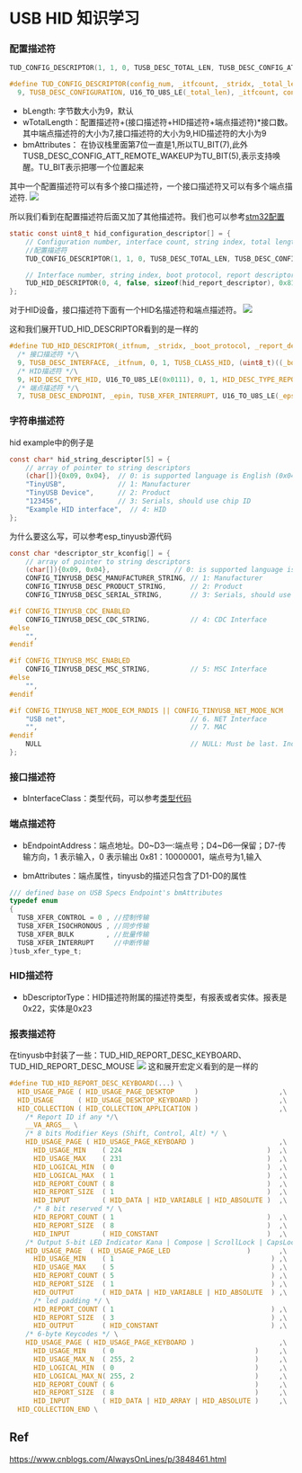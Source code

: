 # USB HID 知识学习

### 配置描述符

```c
TUD_CONFIG_DESCRIPTOR(1, 1, 0, TUSB_DESC_TOTAL_LEN, TUSB_DESC_CONFIG_ATT_REMOTE_WAKEUP, 100)

#define TUD_CONFIG_DESCRIPTOR(config_num, _itfcount, _stridx, _total_len, _attribute, _power_ma) \
  9, TUSB_DESC_CONFIGURATION, U16_TO_U8S_LE(_total_len), _itfcount, config_num, _stridx, TU_BIT(7) | _attribute, (_power_ma)/2
```
* bLength: 字节数大小为9，默认
* wTotalLength：配置描述符+(接口描述符+HID描述符+端点描述符)*接口数。其中端点描述符的大小为7,接口描述符的大小为9,HID描述符的大小为9
* bmAttributes： 在协议栈里面第7位一直是1,所以TU_BIT(7),此外TUSB_DESC_CONFIG_ATT_REMOTE_WAKEUP为TU_BIT(5),表示支持唤醒。TU_BIT表示把哪一个位置起来

其中一个配置描述符可以有多个接口描述符，一个接口描述符又可以有多个端点描述符.
![](src/usb_descriptor.png)

所以我们看到在配置描述符后面又加了其他描述符。我们也可以参考[stm32配置](https://www.iotword.com/12954.html)
```c
static const uint8_t hid_configuration_descriptor[] = {
    // Configuration number, interface count, string index, total length, attribute, power in mA
    //配置描述符
    TUD_CONFIG_DESCRIPTOR(1, 1, 0, TUSB_DESC_TOTAL_LEN, TUSB_DESC_CONFIG_ATT_REMOTE_WAKEUP, 100),

    // Interface number, string index, boot protocol, report descriptor len, EP In address, size & polling interval
    TUD_HID_DESCRIPTOR(0, 4, false, sizeof(hid_report_descriptor), 0x81, 16, 10),
};
```
对于HID设备，接口描述符下面有一个HID名描述符和端点描述符。
![](./src/hid_descriptor.png)

这和我们展开TUD_HID_DESCRIPTOR看到的是一样的
```h
#define TUD_HID_DESCRIPTOR(_itfnum, _stridx, _boot_protocol, _report_desc_len, _epin, _epsize, _ep_interval) \
  /* 接口描述符 */\
  9, TUSB_DESC_INTERFACE, _itfnum, 0, 1, TUSB_CLASS_HID, (uint8_t)((_boot_protocol) ? (uint8_t)HID_SUBCLASS_BOOT : 0), _boot_protocol, _stridx,\
  /* HID描述符 */\
  9, HID_DESC_TYPE_HID, U16_TO_U8S_LE(0x0111), 0, 1, HID_DESC_TYPE_REPORT, U16_TO_U8S_LE(_report_desc_len),\
  /* 端点描述符 */\
  7, TUSB_DESC_ENDPOINT, _epin, TUSB_XFER_INTERRUPT, U16_TO_U8S_LE(_epsize), _ep_interval
```



### 字符串描述符

hid example中的例子是
```c
const char* hid_string_descriptor[5] = {
    // array of pointer to string descriptors
    (char[]){0x09, 0x04},  // 0: is supported language is English (0x0409)
    "TinyUSB",             // 1: Manufacturer
    "TinyUSB Device",      // 2: Product
    "123456",              // 3: Serials, should use chip ID
    "Example HID interface",  // 4: HID
};
```
为什么要这么写，可以参考esp_tinyusb源代码
```c
const char *descriptor_str_kconfig[] = {
    // array of pointer to string descriptors
    (char[]){0x09, 0x04},                // 0: is supported language is English (0x0409)
    CONFIG_TINYUSB_DESC_MANUFACTURER_STRING, // 1: Manufacturer
    CONFIG_TINYUSB_DESC_PRODUCT_STRING,      // 2: Product
    CONFIG_TINYUSB_DESC_SERIAL_STRING,       // 3: Serials, should use chip ID

#if CONFIG_TINYUSB_CDC_ENABLED
    CONFIG_TINYUSB_DESC_CDC_STRING,          // 4: CDC Interface
#else
    "",
#endif

#if CONFIG_TINYUSB_MSC_ENABLED
    CONFIG_TINYUSB_DESC_MSC_STRING,          // 5: MSC Interface
#else
    "",
#endif

#if CONFIG_TINYUSB_NET_MODE_ECM_RNDIS || CONFIG_TINYUSB_NET_MODE_NCM
    "USB net",                               // 6. NET Interface
    "",                                      // 7. MAC
#endif
    NULL                                     // NULL: Must be last. Indicates end of array
};
```


### 接口描述符
* bInterfaceClass：类型代码，可以参考[类型代码](https://www.usb.org/defined-class-codes)

### 端点描述符
* bEndpointAddress：端点地址。D0~D3—:端点号；D4~D6—保留；D7-传输方向，1 表示输入，0 表示输出
0x81：10000001，端点号为1,输入

* bmAttributes：端点属性，tinyusb的描述只包含了D1-D0的属性
```c
/// defined base on USB Specs Endpoint's bmAttributes
typedef enum
{
  TUSB_XFER_CONTROL = 0 , //控制传输
  TUSB_XFER_ISOCHRONOUS , //同步传输
  TUSB_XFER_BULK        , //批量传输
  TUSB_XFER_INTERRUPT     //中断传输
}tusb_xfer_type_t;
```

### HID描述符
* bDescriptorType：HID描述符附属的描述符类型，有报表或者实体。报表是0x22，实体是0x23

### 报表描述符
在tinyusb中封装了一些：TUD_HID_REPORT_DESC_KEYBOARD、TUD_HID_REPORT_DESC_MOUSE
![](./src/hid_keyboard_report_descriptor.png)
这和展开宏定义看到的是一样的
```h
#define TUD_HID_REPORT_DESC_KEYBOARD(...) \
  HID_USAGE_PAGE ( HID_USAGE_PAGE_DESKTOP     )                    ,\
  HID_USAGE      ( HID_USAGE_DESKTOP_KEYBOARD )                    ,\
  HID_COLLECTION ( HID_COLLECTION_APPLICATION )                    ,\
    /* Report ID if any */\
    __VA_ARGS__ \
    /* 8 bits Modifier Keys (Shift, Control, Alt) */ \
    HID_USAGE_PAGE ( HID_USAGE_PAGE_KEYBOARD )                     ,\
      HID_USAGE_MIN    ( 224                                    )  ,\
      HID_USAGE_MAX    ( 231                                    )  ,\
      HID_LOGICAL_MIN  ( 0                                      )  ,\
      HID_LOGICAL_MAX  ( 1                                      )  ,\
      HID_REPORT_COUNT ( 8                                      )  ,\
      HID_REPORT_SIZE  ( 1                                      )  ,\
      HID_INPUT        ( HID_DATA | HID_VARIABLE | HID_ABSOLUTE )  ,\
      /* 8 bit reserved */ \
      HID_REPORT_COUNT ( 1                                      )  ,\
      HID_REPORT_SIZE  ( 8                                      )  ,\
      HID_INPUT        ( HID_CONSTANT                           )  ,\
    /* Output 5-bit LED Indicator Kana | Compose | ScrollLock | CapsLock | NumLock */ \
    HID_USAGE_PAGE  ( HID_USAGE_PAGE_LED                   )       ,\
      HID_USAGE_MIN    ( 1                                       ) ,\
      HID_USAGE_MAX    ( 5                                       ) ,\
      HID_REPORT_COUNT ( 5                                       ) ,\
      HID_REPORT_SIZE  ( 1                                       ) ,\
      HID_OUTPUT       ( HID_DATA | HID_VARIABLE | HID_ABSOLUTE  ) ,\
      /* led padding */ \
      HID_REPORT_COUNT ( 1                                       ) ,\
      HID_REPORT_SIZE  ( 3                                       ) ,\
      HID_OUTPUT       ( HID_CONSTANT                            ) ,\
    /* 6-byte Keycodes */ \
    HID_USAGE_PAGE ( HID_USAGE_PAGE_KEYBOARD )                     ,\
      HID_USAGE_MIN    ( 0                                   )     ,\
      HID_USAGE_MAX_N  ( 255, 2                              )     ,\
      HID_LOGICAL_MIN  ( 0                                   )     ,\
      HID_LOGICAL_MAX_N( 255, 2                              )     ,\
      HID_REPORT_COUNT ( 6                                   )     ,\
      HID_REPORT_SIZE  ( 8                                   )     ,\
      HID_INPUT        ( HID_DATA | HID_ARRAY | HID_ABSOLUTE )     ,\
  HID_COLLECTION_END \
```


## Ref
https://www.cnblogs.com/AlwaysOnLines/p/3848461.html